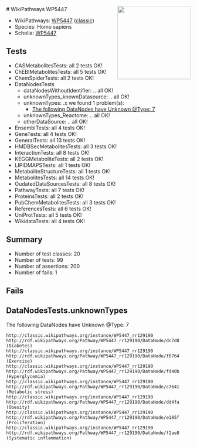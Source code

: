 <img style="float: right; width: 200px" src="https://upload.wikimedia.org/wikipedia/commons/thumb/8/83/Wplogo_with_text_500.png/640px-Wplogo_with_text_500.png" />
# WikiPathways WP5447

* WikiPathways: [WP5447](https://wikipathways.org/pathways/WP5447) ([classic](https://classic.wikipathways.org/instance/WP5447))
* Species: Homo sapiens
* Scholia: [WP5447](https://scholia.toolforge.org/wikipathways/WP5447)
## Tests
* CASMetabolitesTests: all 2 tests OK!
* ChEBIMetabolitesTests: all 5 tests OK!
* ChemSpiderTests: all 2 tests OK!
* DataNodesTests
    * dataNodesWithoutIdentifier: .. all OK!
    * unknownTypes_knownDatasource: .. all OK!
    * unknownTypes: .x we found 1 problem(s):
        * [The following DataNodes have Unknown @Type: 7](#839973e5)
    * unknownTypes_Reactome: .. all OK!
    * otherDataSource: .. all OK!
* EnsemblTests: all 4 tests OK!
* GeneTests: all 4 tests OK!
* GeneralTests: all 13 tests OK!
* HMDBSecMetabolitesTests: all 3 tests OK!
* InteractionTests: all 8 tests OK!
* KEGGMetaboliteTests: all 2 tests OK!
* LIPIDMAPSTests: all 1 tests OK!
* MetaboliteStructureTests: all 1 tests OK!
* MetabolitesTests: all 14 tests OK!
* OudatedDataSourcesTests: all 8 tests OK!
* PathwayTests: all 7 tests OK!
* ProteinsTests: all 2 tests OK!
* PubChemMetabolitesTests: all 3 tests OK!
* ReferencesTests: all 6 tests OK!
* UniProtTests: all 5 tests OK!
* WikidataTests: all 4 tests OK!


## Summary

* Number of test classes: 20
* Number of tests: 99
* Number of assertions: 200
* Number of fails: 1

## Fails

<a name="839973e5" />

## DataNodesTests.unknownTypes

The following DataNodes have Unknown @Type: 7
```
http://classic.wikipathways.org/instance/WP5447_rr129190 http://rdf.wikipathways.org/Pathway/WP5447_rr129190/DataNode/dc7d8 (Diabetes)
http://classic.wikipathways.org/instance/WP5447_rr129190 http://rdf.wikipathways.org/Pathway/WP5447_rr129190/DataNode/f0764 (Exercise)
http://classic.wikipathways.org/instance/WP5447_rr129190 http://rdf.wikipathways.org/Pathway/WP5447_rr129190/DataNode/fd40b (Hyperglycemia)
http://classic.wikipathways.org/instance/WP5447_rr129190 http://rdf.wikipathways.org/Pathway/WP5447_rr129190/DataNode/c7641 (Metabolic stress)
http://classic.wikipathways.org/instance/WP5447_rr129190 http://rdf.wikipathways.org/Pathway/WP5447_rr129190/DataNode/dd4fa (Obesity)
http://classic.wikipathways.org/instance/WP5447_rr129190 http://rdf.wikipathways.org/Pathway/WP5447_rr129190/DataNode/e185f (Proliferation)
http://classic.wikipathways.org/instance/WP5447_rr129190 http://rdf.wikipathways.org/Pathway/WP5447_rr129190/DataNode/f2ae8 (Systematic inflammation)
```

